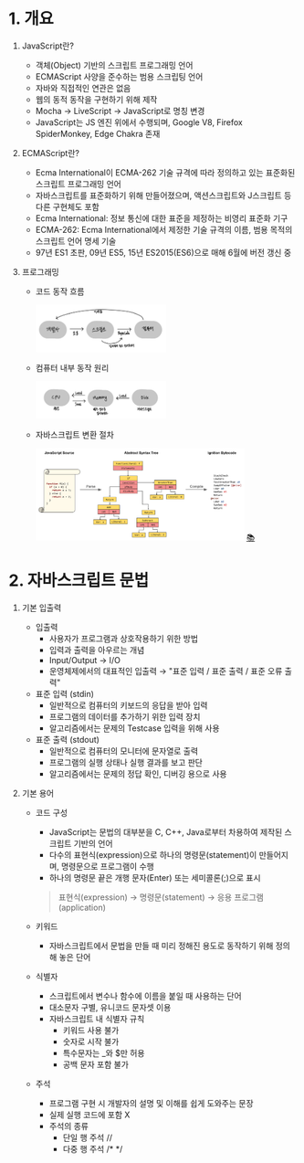 # 1. 개요

1. JavaScript란?
    - 객체(Object) 기반의 스크립트 프로그래밍 언어
    - ECMAScript 사양을 준수하는 범용 스크립팅 언어
    - 자바와 직접적인 연관은 없음
    - 웹의 동적 동작을 구현하기 위해 제작
    - Mocha → LiveScript → JavaScript로 명칭 변경
    - JavaScript는 JS 엔진 위에서 수행되며, Google V8, Firefox SpiderMonkey, Edge Chakra 존재

2. ECMAScript란?
    - Ecma International이 ECMA-262 기술 규격에 따라 정의하고 있는 표준화된 스크립트 프로그래밍 언어
    - 자바스크립트를 표준화하기 위해 만들어졌으며, 액션스크립트와 J스크립트 등 다른 구현체도 포함
    - Ecma International: 정보 통신에 대한 표준을 제정하는 비영리 표준화 기구
    - ECMA-262: Ecma International에서 제정한 기술 규격의 이름, 범용 목적의 스크립트 언어 명세 기술
    - 97년 ES1 초판, 09년 ES5, 15년 ES2015(ES6)으로 매해 6월에 버전 갱신 중

3. 프로그래밍
    - 코드 동작 흐름

      <img src="../others/screenshot/210924_1.jpeg" alt="코드 동작 흐름" width="50%" />

    - 컴퓨터 내부 동작 원리
  
      <img src="../others/screenshot/210924_2.jpeg" alt="컴퓨터 내부 동작 원리" width="50%" />

    - 자바스크립트 변환 절차

      <img src="../others/screenshot/210924_3.svg" alt="자바스크립트 변환 절차" width="80%" /> [📚](https://v8.dev/blog/background-compilation)

# 2. 자바스크립트 문법

1. 기본 입출력
    - 입출력
        + 사용자가 프로그램과 상호작용하기 위한 방법
        + 입력과 출력을 아우르는 개념
        + Input/Output → I/O
        + 운영체제에서의 대표적인 입출력 → "표준 입력 / 표준 출력 / 표준 오류 출력"
    - 표준 입력 (stdin)
        + 일반적으로 컴퓨터의 키보드의 응답을 받아 입력
        + 프로그램의 데이터를 추가하기 위한 입력 장치
        + 알고리즘에서는 문제의 Testcase 입력을 위해 사용
    - 표준 출력 (stdout)
        + 일반적으로 컴퓨터의 모니터에 문자열로 출력
        + 프로그램의 실행 상태나 실행 결과를 보고 판단
        + 알고리즘에서는 문제의 정답 확인, 디버깅 용으로 사용

2. 기본 용어
    - 코드 구성
        - JavaScript는 문법의 대부분을 C, C++, Java로부터 차용하여 제작된 스크립트 기반의 언어
        - 다수의 표현식(expression)으로 하나의 명령문(statement)이 만들어지며, 명령문으로 프로그램이 수행
        - 하나의 명령문 끝은 개행 문자(Enter) 또는 세미콜론(;)으로 표시

        > 표현식(expression) → 명령문(statement) → 응용 프로그램(application)

    - 키워드
        - 자바스크립트에서 문법을 만들 때 미리 정해진 용도로 동작하기 위해 정의해 놓은 단어
    - 식별자
        - 스크립트에서 변수나 함수에 이름을 붙일 때 사용하는 단어
        - 대소문자 구별, 유니코드 문자셋 이용
        - 자바스크립트 내 식별자 규칙
            - 키워드 사용 불가
            - 숫자로 시작 불가
            - 특수문자는 _와 $만 허용
            - 공백 문자 포함 불가
    - 주석
        - 프로그램 구현 시 개발자의 설명 및 이해를 쉽게 도와주는 문장
        - 실제 실행 코드에 포함 X
        - 주석의 종류
            - 단일 행 주석 //
            - 다중 행 주석 /* */